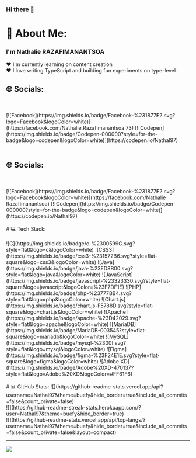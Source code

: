 ### Hi there 👋

<!--
**Nathal97/Nathal97** is a ✨ _special_ ✨ repository because its `README.md` (this file) appears on your GitHub profile.

Here are some ideas to get you started:  

- 🔭 I’m currently working on ...
- 🌱 I’m currently learning ...
- 👯 I’m looking to collaborate on ...
- 🤔 I’m looking for help with ...
- 💬 Ask me about ...
- 📫 How to reach me: ...
- 😄 Pronouns: ...
- ⚡ Fun fact: ...
-->
# 💫 About Me:

<h3>      I'm <strong>Nathalie RAZAFIMANANTSOA</strong></h3>


 ❤️ I'm currently learning on content creation<br>
 ❤️ I love writing TypeScript and building fun experiments on type-level



## 🌐 Socials:
<br>
<br>
[![Facebook](https://img.shields.io/badge/Facebook-%231877F2.svg?logo=Facebook&logoColor=white)](https://facebook.com/Nathalie.Razafimanantsoa.73) [![Codepen](https://img.shields.io/badge/Codepen-000000?style=for-the-badge&logo=codepen&logoColor=white)](https://codepen.io/Nathal97) 
<br>
<br>


## 🌐 Socials:
<br>
<br>
[![Facebook](https://img.shields.io/badge/Facebook-%231877F2.svg?logo=Facebook&logoColor=white)](https://facebook.com/Nathalie Razafimanantsoa) [![Codepen](https://img.shields.io/badge/Codepen-000000?style=for-the-badge&logo=codepen&logoColor=white)](https://codepen.io/Nathal97) 
<br>
<br>
# 💻 Tech Stack:
<br>
<br>
![C](https://img.shields.io/badge/c-%2300599C.svg?style=flat&logo=c&logoColor=white) ![CSS3](https://img.shields.io/badge/css3-%231572B6.svg?style=flat-square&logo=css3&logoColor=white) ![Java](https://img.shields.io/badge/java-%23ED8B00.svg?style=flat&logo=java&logoColor=white) ![JavaScript](https://img.shields.io/badge/javascript-%23323330.svg?style=flat-square&logo=javascript&logoColor=%23F7DF1E) ![PHP](https://img.shields.io/badge/php-%23777BB4.svg?style=flat&logo=php&logoColor=white) ![Chart.js](https://img.shields.io/badge/chart.js-F5788D.svg?style=flat-square&logo=chart.js&logoColor=white) ![Apache](https://img.shields.io/badge/apache-%23D42029.svg?style=flat&logo=apache&logoColor=white) ![MariaDB](https://img.shields.io/badge/MariaDB-003545?style=flat-square&logo=mariadb&logoColor=white) ![MySQL](https://img.shields.io/badge/mysql-%2300f.svg?style=flat&logo=mysql&logoColor=white) 	![Figma](https://img.shields.io/badge/figma-%23F24E1E.svg?style=flat-square&logo=figma&logoColor=white) ![Adobe XD](https://img.shields.io/badge/Adobe%20XD-470137?style=flat&logo=Adobe%20XD&logoColor=#FF61F6)
<br>
<br>
# 📊 GitHub Stats:
![](https://github-readme-stats.vercel.app/api?username=Nathal97&theme=buefy&hide_border=true&include_all_commits=false&count_private=false)<br/>
![](https://github-readme-streak-stats.herokuapp.com/?user=Nathal97&theme=buefy&hide_border=true)<br/>
![](https://github-readme-stats.vercel.app/api/top-langs/?username=Nathal97&theme=buefy&hide_border=true&include_all_commits=false&count_private=false&layout=compact)


---
[![](https://visitcount.itsvg.in/api?id=Nathal97&icon=4&color=10)](https://visitcount.itsvg.in)

<!-- Proudly created with GPRM ( https://gprm.itsvg.in ) -->
